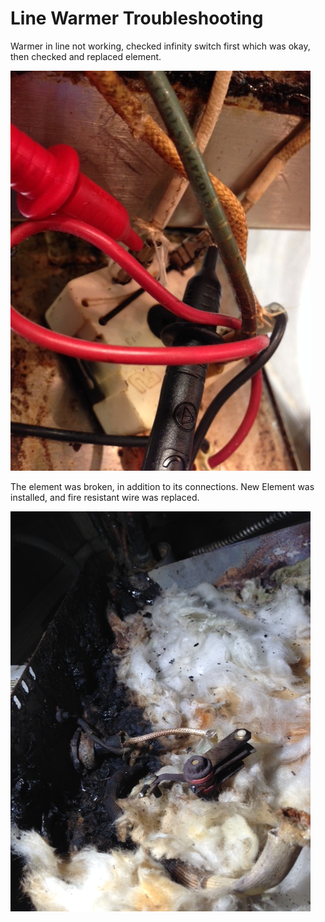 # Line Warmer Troubleshooting
Warmer in line not working, checked infinity switch 
first which was okay, then checked and replaced
element.

![alt text](https://github.com/Grecopintoanguita/Work-Projects/blob/master/images/WarmerInfiniteSwitch.JPG "Infinite switch working")

The element was broken, in addition to its connections.
New Element was installed, and fire resistant
wire was replaced.

![alt text](https://github.com/Grecopintoanguita/Work-Projects/blob/master/images/WarmerElement.JPG "Element & fire resistant wire replaced")
